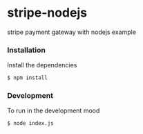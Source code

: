# stripe-nodejs
stripe payment gateway with nodejs example

### Installation

Install the dependencies

```sh
$ npm install
```

### Development
To run in the development mood

```sh
$ node index.js
```

